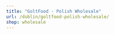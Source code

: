 ```yaml
---
title: "GoltFood - Polish Wholesale"
url: /dublin/goltfood-polish-wholesale/
shop: wholesale
---
```

